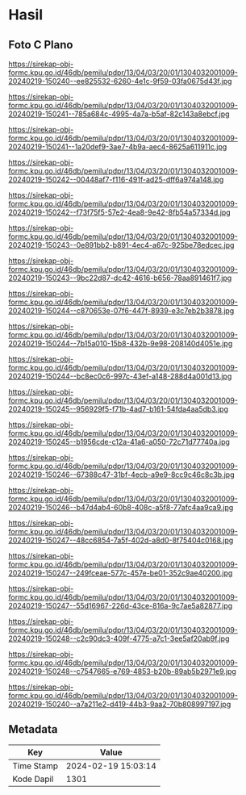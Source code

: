 # Hasil

## Foto C Plano

https://sirekap-obj-formc.kpu.go.id/46db/pemilu/pdpr/13/04/03/20/01/1304032001009-20240219-150240--ee825532-6260-4e1c-9f59-03fa0675d43f.jpg

https://sirekap-obj-formc.kpu.go.id/46db/pemilu/pdpr/13/04/03/20/01/1304032001009-20240219-150241--785a684c-4995-4a7a-b5af-82c143a8ebcf.jpg

https://sirekap-obj-formc.kpu.go.id/46db/pemilu/pdpr/13/04/03/20/01/1304032001009-20240219-150241--1a20def9-3ae7-4b9a-aec4-8625a611911c.jpg

https://sirekap-obj-formc.kpu.go.id/46db/pemilu/pdpr/13/04/03/20/01/1304032001009-20240219-150242--00448af7-f116-491f-ad25-dff6a974a148.jpg

https://sirekap-obj-formc.kpu.go.id/46db/pemilu/pdpr/13/04/03/20/01/1304032001009-20240219-150242--f73f75f5-57e2-4ea8-9e42-8fb54a57334d.jpg

https://sirekap-obj-formc.kpu.go.id/46db/pemilu/pdpr/13/04/03/20/01/1304032001009-20240219-150243--0e891bb2-b891-4ec4-a67c-925be78edcec.jpg

https://sirekap-obj-formc.kpu.go.id/46db/pemilu/pdpr/13/04/03/20/01/1304032001009-20240219-150243--9bc22d87-dc42-4616-b656-78aa891461f7.jpg

https://sirekap-obj-formc.kpu.go.id/46db/pemilu/pdpr/13/04/03/20/01/1304032001009-20240219-150244--c870653e-07f6-447f-8939-e3c7eb2b3878.jpg

https://sirekap-obj-formc.kpu.go.id/46db/pemilu/pdpr/13/04/03/20/01/1304032001009-20240219-150244--7b15a010-15b8-432b-9e98-208140d4051e.jpg

https://sirekap-obj-formc.kpu.go.id/46db/pemilu/pdpr/13/04/03/20/01/1304032001009-20240219-150244--bc8ec0c6-997c-43ef-a148-288d4a001d13.jpg

https://sirekap-obj-formc.kpu.go.id/46db/pemilu/pdpr/13/04/03/20/01/1304032001009-20240219-150245--956929f5-f71b-4ad7-b161-54fda4aa5db3.jpg

https://sirekap-obj-formc.kpu.go.id/46db/pemilu/pdpr/13/04/03/20/01/1304032001009-20240219-150245--b1956cde-c12a-41a6-a050-72c71d77740a.jpg

https://sirekap-obj-formc.kpu.go.id/46db/pemilu/pdpr/13/04/03/20/01/1304032001009-20240219-150246--67388c47-31bf-4ecb-a9e9-8cc9c46c8c3b.jpg

https://sirekap-obj-formc.kpu.go.id/46db/pemilu/pdpr/13/04/03/20/01/1304032001009-20240219-150246--b47d4ab4-60b8-408c-a5f8-77afc4aa9ca9.jpg

https://sirekap-obj-formc.kpu.go.id/46db/pemilu/pdpr/13/04/03/20/01/1304032001009-20240219-150247--48cc6854-7a5f-402d-a8d0-8f75404c0168.jpg

https://sirekap-obj-formc.kpu.go.id/46db/pemilu/pdpr/13/04/03/20/01/1304032001009-20240219-150247--249fceae-577c-457e-be01-352c9ae40200.jpg

https://sirekap-obj-formc.kpu.go.id/46db/pemilu/pdpr/13/04/03/20/01/1304032001009-20240219-150247--55d16967-226d-43ce-816a-9c7ae5a82877.jpg

https://sirekap-obj-formc.kpu.go.id/46db/pemilu/pdpr/13/04/03/20/01/1304032001009-20240219-150248--c2c90dc3-409f-4775-a7c1-3ee5af20ab9f.jpg

https://sirekap-obj-formc.kpu.go.id/46db/pemilu/pdpr/13/04/03/20/01/1304032001009-20240219-150248--c7547665-e769-4853-b20b-89ab5b2971e9.jpg

https://sirekap-obj-formc.kpu.go.id/46db/pemilu/pdpr/13/04/03/20/01/1304032001009-20240219-150240--a7a211e2-d419-44b3-9aa2-70b808997197.jpg


## Metadata

| Key        | Value               |
| ---------- | ------------------- |
| Time Stamp | 2024-02-19 15:03:14 |
| Kode Dapil | 1301                |



